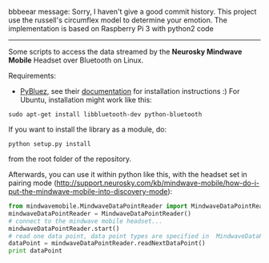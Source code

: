 bbbeear message: Sorry, I haven't give a good commit history. This project use the russell's circumflex model to determine your emotion.
The implementation is based on Raspberry Pi 3 with python2 code

----------------------------------------------------------

Some scripts to access the data streamed by the **Neurosky Mindwave Mobile** Headset over Bluetooth on Linux.

Requirements:
* [PyBluez](http://code.google.com/p/pybluez/), see their [documentation](http://code.google.com/p/pybluez/wiki/Documentation) for installation instructions :)
For Ubuntu, installation might work like this:
```
sudo apt-get install libbluetooth-dev python-bluetooth
```


If you want to install the library as a module, do:
```
python setup.py install
```
from the root folder of the repository.

Afterwards, you can use it within python like this, with the headset set in pairing mode (http://support.neurosky.com/kb/mindwave-mobile/how-do-i-put-the-mindwave-mobile-into-discovery-mode):

```python
from mindwavemobile.MindwaveDataPointReader import MindwaveDataPointReader
mindwaveDataPointReader = MindwaveDataPointReader()
# connect to the mindwave mobile headset...
mindwaveDataPointReader.start()
# read one data point, data point types are specified in  MindwaveDataPoints.py'
dataPoint = mindwaveDataPointReader.readNextDataPoint()
print dataPoint
``` 
